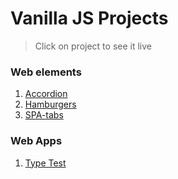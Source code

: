 # Vanilla JS Projects #
> Click on project to see it live

### Web elements ###
1. [Accordion](https://eddiemm.github.io/vanilla-js/accordion)
2. [Hamburgers](https://eddiemm.github.io/vanilla-js/hamburgers)
3. [SPA-tabs](https://eddiemm.github.io/vanilla-js/spa-tabs)

### Web Apps ###
1. [Type Test](https://eddiemm.github.io/vanilla-js/Apps/type-test)
